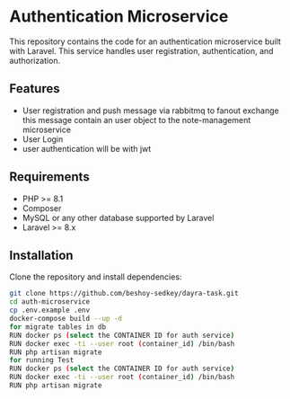 # Authentication Microservice
This repository contains the code for an authentication microservice built with Laravel. This service handles user registration, authentication, and authorization.
## Features
- User registration and push message via rabbitmq to fanout exchange this message contain an user object to the note-management microservice
- User Login 
- user authentication will be with jwt 

## Requirements

- PHP >= 8.1
- Composer
- MySQL or any other database supported by Laravel
- Laravel >= 8.x

## Installation
Clone the repository and install dependencies:

```bash
git clone https://github.com/beshoy-sedkey/dayra-task.git
cd auth-microservice
cp .env.example .env
docker-compose build --up -d 
for migrate tables in db
RUN docker ps (select the CONTAINER ID for auth service)
RUN docker exec -ti --user root (container_id) /bin/bash
RUN php artisan migrate
for running Test
RUN docker ps (select the CONTAINER ID for auth service)
RUN docker exec -ti --user root (container_id) /bin/bash
RUN php artisan migrate

